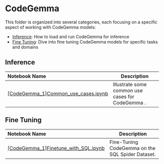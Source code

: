 # CodeGemma

This folder is organized into several categories, each focusing on a specific aspect of working with CodeGemma models:

* [Inference](#inference): How to load and run CodeGemma for inference
* [Fine Tuning](#fine-tuning): Dive into fine tuning CodeGemma models for specific tasks and domains

## Inference

| Notebook Name                                                              | Description                                      |
| :------------------------------------------------------------------------- | ------------------------------------------------ |
| [[CodeGemma_1]Common_use_cases.ipynb]([CodeGemma_1]Common_use_cases.ipynb) | Illustrate some common use cases for CodeGemma . |

## Fine Tuning

| Notebook Name                                                                | Description                                      |
| :--------------------------------------------------------------------------- | ------------------------------------------------ |
| [[CodeGemma_1]Finetune_with_SQL.ipynb]([CodeGemma_1]Finetune_with_SQL.ipynb) | Fine-Tuning CodeGemma on the SQL Spider Dataset. |
